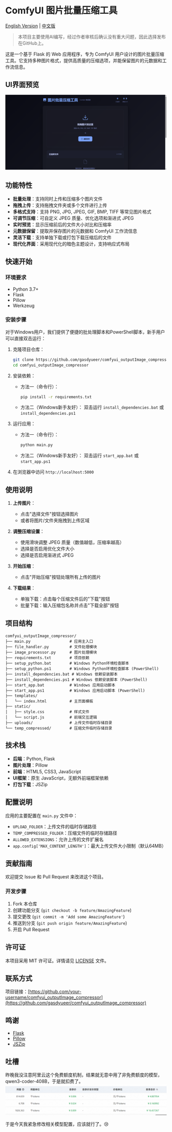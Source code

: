 # ComfyUI 图片批量压缩工具

[English Version](README_en.md) | [中文版](README.md)

> 本项目主要使用AI编写，经过作者审核后确认没有重大问题，因此选择发布在GitHub上。

这是一个基于 Flask 的 Web 应用程序，专为 ComfyUI 用户设计的图片批量压缩工具。它支持多种图片格式，提供高质量的压缩选项，并能保留图片的元数据和工作流信息。


## UI界面预览

![UI界面预览](docs/UI.png)


## 功能特性

- **批量处理**：支持同时上传和压缩多个图片文件
- **拖拽上传**：支持拖拽文件夹或多个文件进行上传
- **多格式支持**：支持 PNG, JPG, JPEG, GIF, BMP, TIFF 等常见图片格式
- **可调节压缩**：可自定义 JPEG 质量、优化选项和渐进式 JPEG
- **实时预览**：显示压缩前后的文件大小对比和压缩率
- **元数据保留**：提取并保存图片的元数据和 ComfyUI 工作流信息
- **灵活下载**：支持单独下载或打包下载压缩后的文件
- **现代化界面**：采用现代化的暗色主题设计，支持响应式布局

## 快速开始

### 环境要求

- Python 3.7+
- Flask
- Pillow
- Werkzeug

### 安装步骤

对于Windows用户，我们提供了便捷的批处理脚本和PowerShell脚本，新手用户可以直接双击运行：

1. 克隆项目仓库：
   ```bash
   git clone https://github.com/gasdyueer/comfyui_outputImage_compressor.git
   cd comfyui_outputImage_compressor
   ```

2. 安装依赖：
   - 方法一（命令行）：
     ```bash
     pip install -r requirements.txt
     ```
   - 方法二（Windows新手友好）：
     双击运行 `install_dependencies.bat` 或 `install_dependencies.ps1`

3. 运行应用：
   - 方法一（命令行）：
     ```bash
     python main.py
     ```
   - 方法二（Windows新手友好）：
     双击运行 `start_app.bat` 或 `start_app.ps1`

4. 在浏览器中访问 `http://localhost:5000`

## 使用说明

1. **上传图片**：
   - 点击"选择文件"按钮选择图片
   - 或者将图片/文件夹拖拽到上传区域

2. **调整压缩设置**：
   - 使用滑块调整 JPEG 质量（数值越低，压缩率越高）
   - 选择是否启用优化文件大小
   - 选择是否启用渐进式 JPEG

3. **开始压缩**：
   - 点击"开始压缩"按钮处理所有上传的图片

4. **下载结果**：
   - 单独下载：点击每个压缩文件后的"下载"按钮
   - 批量下载：输入压缩包名称并点击"下载全部"按钮

## 项目结构

```
comfyui_outputImage_compressor/
├── main.py                 # 应用主入口
├── file_handler.py         # 文件处理模块
├── image_processor.py      # 图片处理模块
├── requirements.txt        # 项目依赖
├── setup_python.bat        # Windows Python环境检查脚本
├── setup_python.ps1        # Windows Python环境检查脚本 (PowerShell)
├── install_dependencies.bat # Windows 依赖安装脚本
├── install_dependencies.ps1 # Windows 依赖安装脚本 (PowerShell)
├── start_app.bat           # Windows 应用启动脚本
├── start_app.ps1           # Windows 应用启动脚本 (PowerShell)
├── templates/
│   └── index.html          # 主页面模板
├── static/
│   ├── style.css           # 样式文件
│   └── script.js           # 前端交互逻辑
├── uploads/                # 上传文件临时存储目录
└── temp_compressed/        # 压缩文件临时存储目录
```

## 技术栈

- **后端**：Python, Flask
- **图片处理**：Pillow
- **前端**：HTML5, CSS3, JavaScript
- **UI框架**：原生 JavaScript，无额外前端框架依赖
- **打包下载**：JSZip

## 配置说明

应用的主要配置在 `main.py` 文件中：

- `UPLOAD_FOLDER`：上传文件的临时存储路径
- `TEMP_COMPRESSED_FOLDER`：压缩文件的临时存储路径
- `ALLOWED_EXTENSIONS`：允许上传的文件扩展名
- `app.config['MAX_CONTENT_LENGTH']`：最大上传文件大小限制（默认64MB）

## 贡献指南

欢迎提交 Issue 和 Pull Request 来改进这个项目。

### 开发步骤

1. Fork 本仓库
2. 创建功能分支 (`git checkout -b feature/AmazingFeature`)
3. 提交更改 (`git commit -m 'Add some AmazingFeature'`)
4. 推送到分支 (`git push origin feature/AmazingFeature`)
5. 开启 Pull Request

## 许可证

本项目采用 MIT 许可证。详情请见 [LICENSE](LICENSE) 文件。

## 联系方式

项目链接：[https://github.com/your-username/comfyui_outputImage_compressor](https://github.com/gasdyueer/comfyui_outputImage_compressor)

## 鸣谢

- [Flask](https://flask.palletsprojects.com/)
- [Pillow](https://python-pillow.org/)
- [JSZip](https://stuk.github.io/jszip/)

## 吐槽
昨晚我没注意阿里云这个免费额度机制，结果就无意中用了非免费额度的模型，qwen3-coder-408B，于是就扣费了。
![我操](docs/wc.png)

于是今天我紧急修改相关模型配置，应该就行了。😢